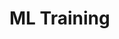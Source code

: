 <h1>ML Training</h1>

<!--#<a href="https://github.com/amanchandra100/ML-DAY-2/tree/main/ML%20Day%202">ML Day 2</a>
#<br>
#<a href="https://github.com/amanchandra100/ML-DAY-2/tree/main/ML%20Day%203">ML Day 3</a>
#<br>
#<a href="https://github.com/amanchandra100/ML-Training/tree/main/ML%20Day%204">ML Day 4</a>
#<br>
#<a href="https://github.com/amanchandra100/ML-Training/tree/main/ML%20Day%205">ML Day 5</a> -->

